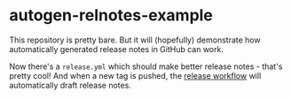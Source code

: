 # autogen-relnotes-example

This repository is pretty bare. But it will (hopefully) demonstrate how automatically generated release notes in GitHub can work.

Now there's a `release.yml` which should make better release notes - that's pretty cool! And when a new tag is pushed, the [release workflow](./github/workflows/release.yml) will automatically draft release notes.
